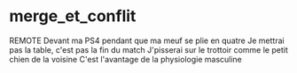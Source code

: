 # merge_et_conflit
REMOTE
Devant ma PS4 pendant que ma meuf se plie en quatre
Je mettrai pas la table, c'est pas la fin du match
J'pisserai sur le trottoir comme le petit chien de la voisine
C'est l'avantage de la physiologie masculine
